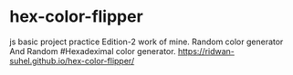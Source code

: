 # hex-color-flipper
js basic project practice Edition-2 work of mine. Random color generator And Random #Hexadeximal color generator.  https://ridwan-suhel.github.io/hex-color-flipper/
